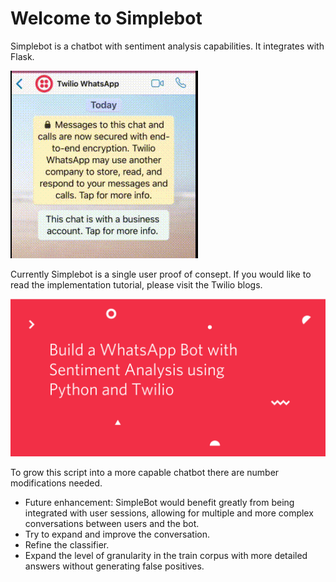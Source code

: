 # Welcome to Simplebot

Simplebot is a chatbot with sentiment analysis capabilities. It integrates with Flask.

![Single user chat session](media\simplebot.gif)

Currently Simplebot is a single user proof of consept. If you would like to read the implementation tutorial, please visit the Twilio blogs.

![Tutorial splash](media\tutorial_splash.png)

To grow this script into a more capable chatbot there are number modifications needed.

* Future enhancement: SimpleBot would benefit greatly from being integrated with user sessions, allowing for multiple and more complex conversations between users and the bot.
* Try to expand and improve the conversation.
* Refine the classifier.
* Expand the level of granularity in the train corpus with more detailed answers without generating false positives.